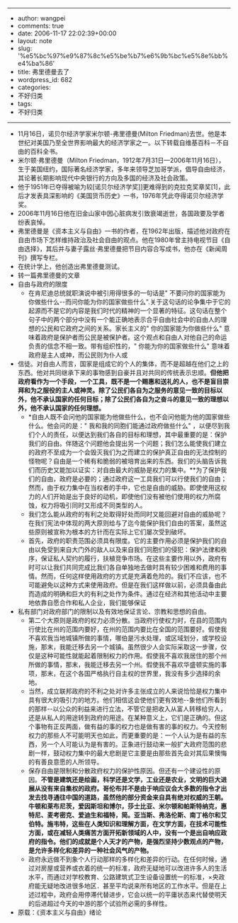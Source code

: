 - --
- author: wangpei
- comments: true
- date: 2006-11-17 22:02:39+00:00
- layout: note
- slug: '%e5%bc%97%e9%87%8c%e5%be%b7%e6%9b%bc%e5%8e%bb%e4%ba%86'
- title: 弗里德曼去了
- wordpress_id: 682
- categories:
- 不好归类
- tags:
- 不好归类
- --
- 11月16日，诺贝尔经济学家米尔顿-弗里德曼(Milton Friedman)去世。他是本世纪对美国乃至全世界影响最大的经济学家之一。以下转载自维基百科－不自由的百科全书。
- 米尔顿·弗里德曼（Milton Friedman，1912年7月31日—2006年11月16日），生于美国纽约，国际著名经济学家，多年来领导芝加哥学派，倡导自由经济，其论著长期影响现代中央银行的方向及多国的经济及社会政策。
- 他于1951年已夺得被喻为较[诺贝尔经济学奖]]更难得到的克拉克奖章奖[1]，此后才发表具深影响的《美国货币历史》一书，1976年凭此夺得诺贝尔经济学奖。
- 2006年11月16日他在旧金山家中因心脏病发引致衰竭逝世，各国政要及学者纷表哀悼。
- 弗里德曼是《资本主义与自由》一书的作者，在1962年出版，描述他对政府在自由市场下怎样维持政治及社会自由的观点。他在1980年曾主持电视节目《自由选择》，其后并与妻子露丝·弗里德曼把节目内容合写成书，他亦在《新闻周刊》撰写专栏。
- 在统计学上，他创造出弗里德曼测试。
- 转一篇弗里德曼的文章
- 自由与政府的限度
    - 在肯尼迪总统就职演说中被引用得很多的一句话是" 不要问你的国家能为你做些什么--而问你能为你的国家做些什么".关于这句话的论争集中于它的起源而不是它的内容是我们时代的精神的一个显著的特征。这句话在整个句子中的两个部分中没有一个能正确地表示合乎自由社会中的自由人的理想的公民和它政府之间的关系。家长主义的" 你的国家能为你做些什么" 意味着政府是保护者而公民是被保护者。这个观点和自由人对他自己的命运负责的信念不相一致。带有组织性的，" 你能为你的国家做些什么" 意味着政府是主人或神，而公民则为仆人或
- 信徒。对自由人而言，国家是组成它的个人的集体，而不是超越在他们之上的东西。他对共同继承下来的事物感到自豪并且对共同的传统表示忠顺。**但他把政府看作为一个手段，一个工具，既不是一个赐惠和送礼的人，也不是盲目崇拜和为之服役的主人或神灵。除了公民们各自为之服务的意见一致的目标以外，他不承认国家的任何目标；除了公民们各自为之奋斗的意见一致的理想以外，他不承认国家的任何理想。**
    - *自由人既不会问他的国家能为他做些什么，也不会问他能为他的国家做些什么。他会问的是：" 我和我的同胞们能通过政府做些什么" ，以便尽到我们个人的责任，以便达到我们各自的目标和理想，其中最重要的是：保护我们的自由。伴随这个问题他会提出另一个问题；我们怎么能使我们建立的政府不至成为一个会毁灭我们为之而建立的保护真正自由的无法控制的怪物呢？自由是一个稀有和脆弱的被培育出来的东西。我们的头脑告诉我们而历史又能加以证实：对自由最大的威胁是权力的集中。**为了保护我们的自由，政府是必要的；通过政府这一工具我们可以行使我们的自由；然而，由于权力集中在当权者的手中，它也是自由的威胁。即使使用这权力的人们开始是出于良好的动机，即使他们没有被他们使用的权力所腐蚀，权力将吸引同时又形成不同类型的人。
    - 我们怎么能从政府的有利之处取得好处而同时又能回避对自由的威胁呢？在我们宪法中体现的两大原则给与了迄今能保护我们自由的答案，虽然这些原则被宣称为根本的方针而在实际上它们屡次受到破坏。
    - 首先，政府的职责范围必须具有限度。它的主要作用必须是保护我们的自由以免受到来自大门外的敌人以及来自我们同胞们的侵犯：保护法律和秩序，保证私人契约的履行，扶植竞争市场。在这些主要作用以外，政府有时可以让我们共同完成比我们各自单独地去做时具有较少困难和费用的事情。然而，任何这样使用政府的方式是充满着危险的。我们不应该，也不可能避免以这种方式来使用政府。但是在我们这样做以前，必须具备由此而造成的明确和巨大的有利之处作为条件。通过在经济和其他活动中主要地依靠自愿合作和私人企业，我们能够保证
- 私有部门对政府部门的限制以及有效地保证言论、宗教和思想的自由。
    - 第二个大原则是政府的权力必须分散。当政府行使权力时，在县的范围内行使比在州的范围内要好，在州的范围内要比在全国的范围要好。假使我不喜欢我当地城镇所做的事情，哪伯是污水处理，或区域划分，或学校设施，那末，我能迁移去另一个城镇。虽然很少人会实际采取这一步骤，仅仅是这种可能性就能起着限制权力的作用。假使我不喜欢我居住的那个州所做的事情，那末，我能迁移去另一个州。假使我不喜欢华盛顿实施的事项，那末，在这个各国严格执行自主权的世界里，我没有多少选择的余地。
    - 当然，成立联邦政府的不利之处对许多主张成立的人来说恰恰是权力集中具有很大的吸引力的地方。他们相信这会使他们更有效地--象他们所看到的那样--以公众的利益来进行立法，不管它是把收入从富人转移给穷人，还是从私人的用途转到政府的用途。在某种意义上，它们是正确的。但这个事物有正反两面，做有益的事的权力也是做有害的事的权力。今天控制权力的那些人不可能明天也如此，而更重要的是：一个人认为是有益的东西，另一个人可能认为是有害的。正象进行鼓动来一般扩大政府范围的悲剧一样，鼓动权力集中的最大悲剧是它主要是由那些首先会对其后果懊悔的有善良意愿的人所领导。
    - 保存自由是限制和分散政府权力的保护性原因。但还有一个建设性的原因。**不管是建筑还是绘画，科学还是文学，工业还是农业，文明的巨大进展从没有来自集权的政府。哥伦布并不是由于响应议会大多数的指令才出发去找寻通往中国的道路，虽然他的部分资金来自具有绝对权威的王朝。牛顿和莱布尼茨，爱因斯坦和博尔，莎士比亚、米尔顿和帕斯特纳克，惠特尼、麦考密克、爱迪生和福特，简。亚当斯、弗洛伦斯、南丁格尔和艾伯特。施韦特，这些在人类知识和理解方面，在文学方面，在技术可能性方面，或在减轻人类痛苦方面开拓新领域的人中，没有一个是出自响应政府的指令。他们的成就是个人天才的产物，是强烈坚持少数观点的产物，是允许多样化和差异的一种社会风气的产物。**
    - 政府永远做不到象个人行动那样的多样化和差异的行动。在任何时候，通过对房屋或营养或衣着的统一的标准，政府无疑地可以改进许多人的生活水平，而通过对学校教育、公路建筑式卫生设备设置统一的标准，×央政府能无疑地改进很多地区．甚至平均说来所有地区的工作水平。但是在上述过程中，政府会用停滞代替进步，它会以统一的平庸状态来代替使明天的后进超过今天的中游的那个试验所必需的多样性。
- 原载：《资本主义与自由》绪论
